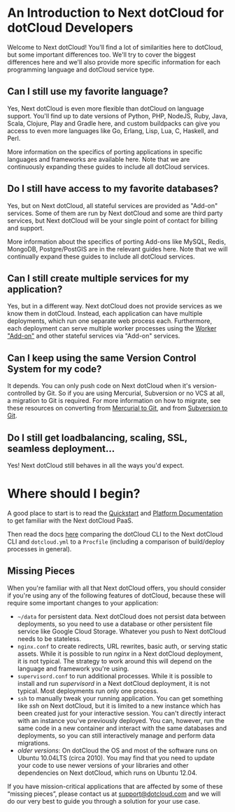 # An Introduction to Next dotCloud for dotCloud Developers

Welcome to Next dotCloud! You'll find a lot of similarities here to
dotCloud, but some important differences too. We'll try to cover the
biggest differences here and we'll also provide more specific
information for each programming language and dotCloud service type.

## Can I still use my favorite language?

Yes, Next dotCloud is even more flexible than dotCloud on language
support. You'll find up to date versions of Python, PHP, NodeJS, Ruby,
Java, Scala, Clojure, Play and Gradle here, and custom buildpacks
can give you access to even more languages like Go, Erlang, Lisp, Lua,
C, Haskell, and Perl.

More information on the specifics of porting applications in specific
languages and frameworks are available here. Note that we are continuously
expanding these guides to include all dotCloud services.

## Do I still have access to my favorite databases?

Yes, but on Next dotCloud, all stateful services are provided as
"Add-on" services. Some of them are run by Next dotCloud and some are
third party services, but Next dotCloud will be your single point of
contact for billing and support.

More information about the specifics of porting Add-ons like MySQL,
Redis, MongoDB, Postgre/PostGIS are in the relevant guides here.
Note that we will continually expand these guides to include all dotCloud
services.

## Can I still create multiple services for my application?
Yes, but in a different way. Next dotCloud does not provide services
as we know them in dotCloud. Instead, each application can have
multiple deployments, which run one separate web process each.
Furthermore, each deployment can serve multiple worker processes using the
[Worker "Add-on"](http://next.dotcloud.com/dev-center/add-on-documentation/worker) and other stateful services via "Add-on"
services.

## Can I keep using the same Version Control System for my code?
It depends. You can only push code on Next dotCloud when it's
version-controlled by Git. So if you are using Mercurial, Subversion or
no VCS at all, a migration to Git is required.  For more information on
how to migrate, see these resources on converting from [Mercurial to Git](http://hivelogic.com/articles/converting-from-mercurial-to-git/),
and from [Subversion to Git](http://www.subgit.com/).

## Do I still get loadbalancing, scaling, SSL, seamless deployment...

Yes! Next dotCloud still behaves in all the ways you'd expect.

# Where should I begin?

A good place to start is to read the [Quickstart](https://next.dotcloud.com/dev-center/Quickstart)
and [Platform Documentation](https://next.dotcloud.com/dev-center/Platform%20Documentation)
to get familiar with the Next dotCloud PaaS.

Then read the docs [here](https://next.dotcloud.com/dev-center/dotcloud-nextdotcloud-migration/cli-cheatsheet) comparing the dotCloud
CLI to the Next dotCloud CLI and `dotcloud.yml` to a `Procfile` (including
a comparison of build/deploy processes in general).

## Missing Pieces

When you're familiar with all that Next dotCloud offers, you should
consider if you're using any of the following features of dotCloud, because
these will require some important changes to your application:

* `~/data` for persistent data. Next dotCloud does not persist data
  between deployments, so you need to use a database or other persistent
  file service like Google Cloud Storage. Whatever you push to Next dotCloud
  needs to be stateless.
* `nginx.conf` to create redirects, URL rewrites, basic auth, or
  serving static assets. While it is possible to run *nginx* in a
  Next dotCloud deployment, it is not typical. The strategy to work around
  this will depend on the language and framework you're using.
* `supervisord.conf` to run additional processes. While it is possible
  to install and run *supervisord* in a Next dotCloud deployment, it is
  not typical. Most deployments run only one process.
* `ssh` to manually tweak your running application. You can get
  something like *ssh* on Next dotCloud, but it is limited to a new
  instance which has been created just for your interactive
  session. You can't directly interact with an instance you've
  previously deployed. You can, however, run the same code in a new
  container and interact with the same databases and deployments, so you
  can still interactively manage and perform data migrations.
* *older versions*: On dotCloud the OS and most of the software runs on
  Ubuntu 10.04LTS (circa 2010). You may find that you need to
  update your code to use newer versions of your libraries and other
  dependencies on Next dotCloud, which runs on Ubuntu 12.04.

If you have mission-critical applications that are affected by some of these
“missing pieces”, please contact us at support@dotcloud.com and we will do our
very best to guide you through a solution for your use case.
